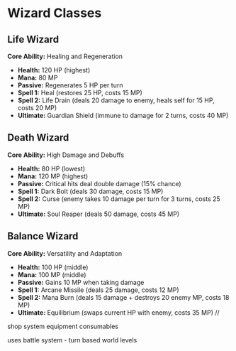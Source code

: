 # Wizard Classes

## Life Wizard
**Core Ability:** Healing and Regeneration
- **Health:** 120 HP (highest)
- **Mana:** 80 MP
- **Passive:** Regenerates 5 HP per turn
- **Spell 1:** Heal (restores 25 HP, costs 15 MP)
- **Spell 2:** Life Drain (deals 20 damage to enemy, heals self for 15 HP, costs 20 MP)
- **Ultimate:** Guardian Shield (immune to damage for 2 turns, costs 40 MP)

## Death Wizard
**Core Ability:** High Damage and Debuffs
- **Health:** 80 HP (lowest)
- **Mana:** 120 MP (highest)
- **Passive:** Critical hits deal double damage (15% chance)
- **Spell 1:** Dark Bolt (deals 30 damage, costs 15 MP)
- **Spell 2:** Curse (enemy takes 10 damage per turn for 3 turns, costs 25 MP)
- **Ultimate:** Soul Reaper (deals 50 damage, costs 45 MP)

## Balance Wizard
**Core Ability:** Versatility and Adaptation
- **Health:** 100 HP (middle)
- **Mana:** 100 MP (middle)
- **Passive:** Gains 10 MP when taking damage
- **Spell 1:** Arcane Missile (deals 25 damage, costs 12 MP)
- **Spell 2:** Mana Burn (deals 15 damage + destroys 20 enemy MP, costs 18 MP)
- **Ultimate:** Equilibrium (swaps current HP with enemy, costs 35 MP)
//

shop system
equipment
consumables

uses
battle system - turn based
world levels